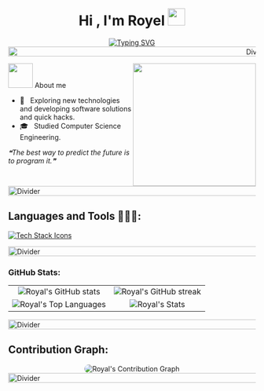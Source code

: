 <h1 align="center"><b>Hi , I'm Royel </b><img src="https://media.giphy.com/media/hvRJCLFzcasrR4ia7z/giphy.gif" width="35"></h1>
<!--  -->
<p align="center">
 <a href="https://git.io/typing-svg"><img src="https://readme-typing-svg.herokuapp.com?font=Fira+Code&pause=1000&color=49DDFF&background=FFFFFF00&center=true&vCenter=true&width=435&lines=Computer+Science+Student;Technology+enthusiast;Passionate+about+learning+new+things" alt="Typing SVG" /></a>

<!-- Divider -->
<img src="https://i.imgur.com/dBaSKWF.gif" height="20" width="1000" alt="Divider">

<picture><img src = "https://github.com/7oSkaaa/7oSkaaa/blob/main/Images/about_me.gif?raw=true" width = 50px></picture> About me
<picture> <img align="right" src="https://github.com/7oSkaaa/7oSkaaa/blob/main/Images/Right_Side.gif?raw=true" width = 250px>

- 🤔 &nbsp; Exploring new technologies and developing software solutions and quick hacks.
- 🎓 &nbsp; Studied Computer Science Engineering. 

<i>❝The best way to predict the future is to program it.❞</i>


<!-- Divider -->
<img src="https://i.imgur.com/dBaSKWF.gif" height="20" width="1000" alt="Divider">


<h2>Languages and Tools 👨🏻‍💻:</h2>

<!-- Tech Stack Icons -->
<p align="left">
  <a href="https://skillicons.dev">
    <img src="https://skillicons.dev/icons?i=c,cpp,java,py,git,github,githubactions,gitlab,vscode,arduino,r,idea,pycharm,django,css,html,sqlite,windows,linux,mint,ubuntu&perline=12" alt="Tech Stack Icons"/>
  </a>
</p>

<!-- Divider -->
<img src="https://i.imgur.com/dBaSKWF.gif" height="20" width="1000" alt="Divider">

<!-- GitHub Stats -->
<h3>GitHub Stats:</h3>
<div align="center">
  <table>
    <tr>
      <td align="center">
        <img src="https://github-readme-stats.vercel.app/api?username=R0yalCode&show_icons=true&theme=tokyonight&hide_title=true&bg_color=00000000&title_color=FF9B49&icon_color=49DDFF" alt="Royal's GitHub stats"/>
      </td>
      <td align="center">
        <img src="https://github-readme-streak-stats.herokuapp.com/?user=R0yalCode&theme=tokyonight&background=FFFFFF00&sideNums=49DDFF&currStreakLabel=FF9B49" alt="Royal's GitHub streak"/>
      </td>
    </tr>
    <tr>
      <td align="center">
        <img src="https://github-readme-stats.vercel.app/api/top-langs/?username=R0yalCode&theme=tokyonight&show_icons=true&bg_color=00000000&title_color=FF9B49&icon_color=49DDFF" alt="Royal's Top Languages"/>
      </td>
      <td align="center">
        <img src="https://github-readme-stats.vercel.app/api?username=R0yalCode&show_icons=true&locale=en&count_private=true&hide_rank=true&custom_title=My%20GitHub%20Stats&disable_animations=true&theme=tokyonight&bg_color=00000000&title_color=FF9B49&icon_color=49DDFF" alt="Royal's Stats"/>
      </td>
    </tr>
  </table>
</div>



<!-- Divider -->
<img src="https://i.imgur.com/dBaSKWF.gif" height="20" width="1000" alt="Divider">

<!-- Contribution Graph -->
<h2>Contribution Graph:</h2>
<div align="center">
  <img src="https://github-readme-activity-graph.vercel.app/graph?username=R0yalCode&bg_color=011627&color=79d3c3&line=c792ea&point=ff9b49&area=true&hide_border=false" alt="Royal's Contribution Graph" style="border-radius: 15px;">

</div>

<!-- Divider -->
<img src="https://i.imgur.com/dBaSKWF.gif" height="20" width="1000" alt="Divider">

